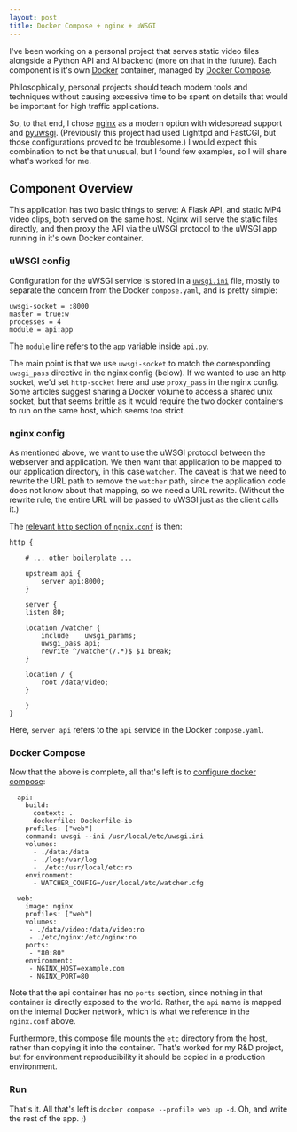 ```yaml
---
layout: post
title: Docker Compose + nginx + uWSGI
---
```

I've been working on a personal project that serves static video files alongside a Python API and AI backend (more on that in the future). Each component is it's own [Docker](https://www.docker.com) container, managed by [Docker Compose](https://docs.docker.com/compose/).

Philosophically, personal projects should teach modern tools and techniques without causing excessive time to be spent on details that would be important for high traffic applications.

So, to that end, I chose [nginx](https://nginx.org) as a modern option with widespread support and [pyuwsgi](https://uwsgi-docs.readthedocs.io/). (Previously this project had used Lighttpd and FastCGI, but those configurations proved to be troublesome.) I would expect this combination to not be that unusual, but I found few examples, so I will share what's worked for me.

## Component Overview

This application has two basic things to serve: A Flask API, and static MP4 video clips, both served on the same host. Nginx will serve the static files directly, and then proxy the API via the uWSGI protocol to the uWSGI app running in it's own Docker container.

### uWSGI config

Configuration for the uWSGI service is stored in a [`uwsgi.ini`](https://github.com/tomwhipple/camera-watcher/blob/b0fac5f8b2586cda4e0bb3e37f7c978ddd6feaea/etc/uwsgi.ini) file, mostly to separate the concern from the Docker `compose.yaml`, and is pretty simple:

```
uwsgi-socket = :8000
master = true:w
processes = 4
module = api:app
```

The `module` line refers to the `app` variable inside `api.py`.

The main point is that we use `uwsgi-socket` to match the corresponding `uwsgi_pass` directive in the nginx config (below). If we wanted to use an http socket, we'd set `http-socket` here and use `proxy_pass` in the nginx config. Some articles suggest sharing a Docker volume to access a shared unix socket, but that seems brittle as it would require the two docker containers to run on the same host, which seems too strict.

### nginx config

As mentioned above, we want to use the uWSGI protocol between the webserver and application. We then want that application to be mapped to our application directory, in this case `watcher`. The caveat is that we need to rewrite the URL path to remove the `watcher` path, since the application code does not know about that mapping, so we need a URL rewrite. (Without the rewrite rule, the entire URL will be passed to uWSGI just as the client calls it.)

The [relevant `http` section of `ngnix.conf`](https://github.com/tomwhipple/camera-watcher/blob/b0fac5f8b2586cda4e0bb3e37f7c978ddd6feaea/etc/nginx/nginx.conf#L8) is then: 

```
http {

    # ... other boilerplate ...

    upstream api {
        server api:8000;
    }

    server {
    listen 80;

    location /watcher {
        include    uwsgi_params;
        uwsgi_pass api;
        rewrite ^/watcher(/.*)$ $1 break;
    }

    location / {
        root /data/video;
    }

    }
}
```

Here, `server api` refers to the `api` service in the Docker `compose.yaml`. 

### Docker Compose

Now that the above is complete, all that's left is to [configure docker compose](https://github.com/tomwhipple/camera-watcher/blob/b0fac5f8b2586cda4e0bb3e37f7c978ddd6feaea/compose.yaml#L68):

```  
  api:
    build: 
      context: .
      dockerfile: Dockerfile-io
    profiles: ["web"]
    command: uwsgi --ini /usr/local/etc/uwsgi.ini
    volumes:
      - ./data:/data
      - ./log:/var/log
      - ./etc:/usr/local/etc:ro
    environment:
      - WATCHER_CONFIG=/usr/local/etc/watcher.cfg
    
  web:
    image: nginx
    profiles: ["web"]
    volumes:
     - ./data/video:/data/video:ro
     - ./etc/nginx:/etc/nginx:ro
    ports:
     - "80:80"
    environment:
     - NGINX_HOST=example.com
     - NGINX_PORT=80

```

Note that the api container has no `ports` section, since nothing in that container is directly exposed to the world. Rather, the `api` name is mapped on the internal Docker network, which is what we reference in the `nginx.conf` above.

Furthermore, this compose file mounts the `etc` directory from the host, rather than copying it into the container. That's worked for my R&D project, but for environment reproducibility it should be copied in a production environment.

### Run

That's it. All that's left is `docker compose --profile web up -d`. Oh, and write the rest of the app. ;)

